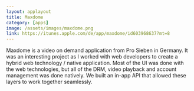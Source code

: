 ```yaml
---
layout: applayout
title: Maxdome
category: [apps]
image: /assets/images/maxdome.png
link: https://itunes.apple.com/de/app/maxdome/id603968637?mt=8
---
```


Maxdome is a video on demand application from Pro Sieben in Germany. It was an interesting project as I worked with web developers to create a hybrid web technology / native application. Most of the UI was done with the web technologies, but all of the DRM, video playback and account management was done natively. We built an in-app API that allowed these layers to work together seamlessly.